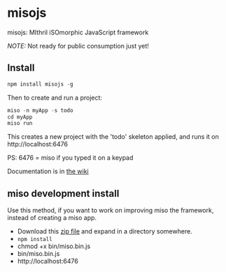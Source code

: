 misojs
======

misojs: MIthril iSOmorphic JavaScript framework

_NOTE:_ Not ready for public consumption just yet!

## Install

```javascript
npm install misojs -g
```

Then to create and run a project:

```javascript
miso -n myApp -s todo
cd myApp
miso run
```

This creates a new project with the 'todo' skeleton applied, and runs it on http://localhost:6476

PS: 6476 = miso if you typed it on a keypad

Documentation is in [the wiki](../../wiki)

## miso development install

Use this method, if you want to work on improving miso the framework, instead of creating a miso app.

* Download this [zip file](https://github.com/jsguy/misojs/archive/master.zip) and expand in a directory somewhere.
* `npm install`
* chmod +x bin/miso.bin.js
* bin/miso.bin.js
* http://localhost:6476

